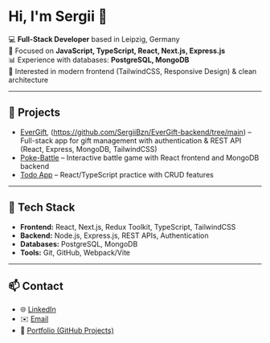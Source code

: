 # Hi, I'm Sergii 👋

💻 **Full-Stack Developer** based in Leipzig, Germany  
🚀 Focused on **JavaScript, TypeScript, React, Next.js, Express.js**  
📊 Experience with databases: **PostgreSQL, MongoDB**  
🎨 Interested in modern frontend (TailwindCSS, Responsive Design) & clean architecture  

---

## 🚀 Projects
- [EverGift](https://github.com/SergiiBzn/EverGift-frontend), (https://github.com/SergiiBzn/EverGift-backend/tree/main) – Full-stack app for gift management with authentication & REST API (React, Express, MongoDB, TailwindCSS)  
- [Poke-Battle](https://github.com/SergiiBzn/Poke-Battle) – Interactive battle game with React frontend and MongoDB backend  
- [Todo App](https://github.com/SergiiBzn/Todo) – React/TypeScript practice with CRUD features  

---

## 🔧 Tech Stack
- **Frontend:** React, Next.js, Redux Toolkit, TypeScript, TailwindCSS  
- **Backend:** Node.js, Express.js, REST APIs, Authentication  
- **Databases:** PostgreSQL, MongoDB  
- **Tools:** Git, GitHub, Webpack/Vite  

---

## 📫 Contact
- 🌐 [LinkedIn](https://www.linkedin.com/in/sergii-buzun/) 
- ✉️ [Email](mailto:sergiibuzun@gmail.com)  
- 📂 [Portfolio (GitHub Projects)](https://github.com/SergiiBzn)  
